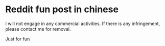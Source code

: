 # Reddit fun post in chinese

I will not engage in any commercial activities. If there is any infringement, please contact me for removal.

Just for fun 
